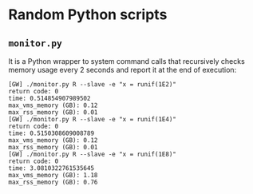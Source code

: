 # Random Python scripts

## `monitor.py`

It is a Python wrapper to system command calls that recursively checks memory usage every 2 seconds and report it at the end of execution:

```
[GW] ./monitor.py R --slave -e "x = runif(1E2)"
return code: 0
time: 0.514854907989502
max_vms_memory (GB): 0.12
max_rss_memory (GB): 0.01
[GW] ./monitor.py R --slave -e "x = runif(1E4)"
return code: 0
time: 0.5150308609008789
max_vms_memory (GB): 0.12
max_rss_memory (GB): 0.01
[GW] ./monitor.py R --slave -e "x = runif(1E8)"
return code: 0
time: 3.0810322761535645
max_vms_memory (GB): 1.18
max_rss_memory (GB): 0.76
```

